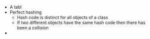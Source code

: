 - A tabl
- Perfect hashing
	- Hash code is distinct for all objects of a class
	- If two different objects have the same hash code then there has been a collision
- 